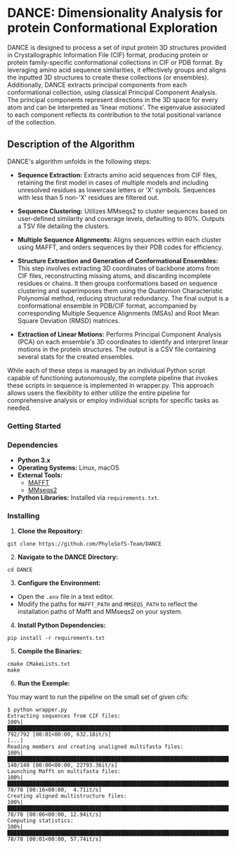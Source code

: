 # DANCE: Dimensionality Analysis for protein Conformational Exploration

DANCE is designed to process a set of input protein 3D structures provided in Crystallographic Information File (CIF) format, producing protein or protein family-specific conformational collections in CIF or PDB format. By leveraging amino acid sequence similarities, it effectively groups and aligns the inputted 3D structures to create these collections (or ensembles). Additionally, DANCE extracts principal components from each conformational collection, using classical Principal Component Analysis. The principal components represent directions in the 3D space for every atom and can be interpreted as 'linear motions'. The eigenvalue associated to each component reflects its contribution to the total positional variance of the collection.

## Description of the Algorithm

DANCE's algorithm unfolds in the following steps:

- **Sequence Extraction:** Extracts amino acid sequences from CIF files, retaining the first model in cases of multiple models and including unresolved residues as lowercase letters or 'X' symbols. Sequences with less than 5 non-'X' residues are filtered out.

- **Sequence Clustering:** Utilizes MMseqs2 to cluster sequences based on user-defined similarity and coverage levels, defaulting to 80%. Outputs a TSV file detailing the clusters.

- **Multiple Sequence Alignments:** Aligns sequences within each cluster using MAFFT, and orders sequences by their PDB codes for efficiency.

- **Structure Extraction and Generation of Conformational Ensembles:** This step involves extracting 3D coordinates of backbone atoms from CIF files, reconstructing missing atoms, and discarding incomplete residues or chains. It then groups conformations based on sequence clustering and superimposes them using the Quaternion Characteristic Polynomial method, reducing structural redundancy. The final output is a conformational ensemble in PDB/CIF format, accompanied by corresponding Multiple Sequence Alignments (MSAs) and Root Mean Square Deviation (RMSD) matrices.

- **Extraction of Linear Motions:** Performs Principal Component Analysis (PCA) on each ensemble's 3D coordinates to identify and interpret linear motions in the protein structures. The output is a CSV file containing several stats for the created ensembles.


While each of these steps is managed by an individual Python script capable of functioning autonomously, the complete pipeline that invokes these scripts in sequence is implemented in wrapper.py. This approach allows users the flexibility to either utilize the entire pipeline for comprehensive analysis or employ individual scripts for specific tasks as needed.

### Getting Started

### Dependencies

- **Python 3.x**
- **Operating Systems:** Linux, macOS
- **External Tools:**
  - [MAFFT](https://mafft.cbrc.jp/alignment/software/)
  - [MMseqs2](https://github.com/soedinglab/MMseqs2)
- **Python Libraries:** Installed via `requirements.txt`.

### Installing

1. **Clone the Repository:**
```
git clone https://github.com/PhyloSofS-Team/DANCE
```

2. **Navigate to the DANCE Directory:**
```
cd DANCE
```
3. **Configure the Environment:**

- Open the `.env` file in a text editor.
- Modify the paths for `MAFFT_PATH` and `MMSEQS_PATH` to reflect the installation paths of Mafft and MMseqs2 on your system.

4. **Install Python Dependencies:**
```
pip install -r requirements.txt
```
5. **Compile the Binaries:**
```
cmake CMakeLists.txt
make
```
6. **Run the Exemple:**

You may want to run the pipeline on the small set of given cifs:
```
$ python wrapper.py
Extracting sequences from CIF files:
100%|█████████████████████████████████████████████████████████████████████████████████████████████████████| 792/792 [00:01<00:00, 632.18it/s]
[...]
Reading members and creating unaligned multifasta files:
100%|█████████████████████████████████████████████████████████████████████████████████████████████████████| 140/140 [00:00<00:00, 22793.36it/s]
Launching Mafft on multifasta files:
100%|█████████████████████████████████████████████████████████████████████████████████████████████████████| 78/78 [00:16<00:00,  4.71it/s]
Creating aligned multistructure files:
100%|█████████████████████████████████████████████████████████████████████████████████████████████████████| 78/78 [00:06<00:00, 12.94it/s]
Computing statistics:
100%|█████████████████████████████████████████████████████████████████████████████████████████████████████| 78/78 [00:01<00:00, 57.74it/s]
```
